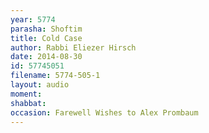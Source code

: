 ```yaml
---
year: 5774
parasha: Shoftim
title: Cold Case
author: Rabbi Eliezer Hirsch
date: 2014-08-30
id: 57745051
filename: 5774-505-1
layout: audio
moment: 
shabbat: 
occasion: Farewell Wishes to Alex Prombaum
---
```


